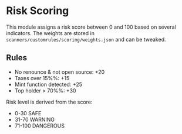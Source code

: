 # Risk Scoring

This module assigns a risk score between 0 and 100 based on several indicators.
The weights are stored in `scanners/customrules/scoring/weights.json` and can be tweaked.

## Rules

- No renounce & not open source: +20
- Taxes over 15%%: +15
- Mint function detected: +25
- Top holder > 70%%: +30

Risk level is derived from the score:

- 0-30 SAFE
- 31-70 WARNING
- 71-100 DANGEROUS
